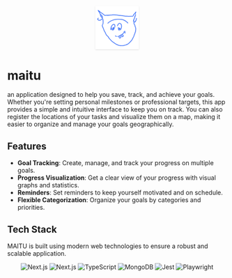 
<p align="center">
  <img src="https://raw.githubusercontent.com/vmberto/maitu/main/public/icons/apple-touch-icon.png" alt="MAITU Logo" width="100" style="box-shadow: 0 1px 3px 0 rgb(0 0 0 / 0.1), 0 1px 2px -1px rgb(0 0 0 / 0.1);" />
</p>

# maitu

an application designed to help you save, track, and achieve your goals. Whether you're setting personal milestones or professional targets, this app provides a simple and intuitive interface to keep you on track. You can also register the locations of your tasks and visualize them on a map, making it easier to organize and manage your goals geographically.

## Features

- **Goal Tracking**: Create, manage, and track your progress on multiple goals.
- **Progress Visualization**: Get a clear view of your progress with visual graphs and statistics.
- **Reminders**: Set reminders to keep yourself motivated and on schedule.
- **Flexible Categorization**: Organize your goals by categories and priorities.

## Tech Stack

MAITU is built using modern web technologies to ensure a robust and scalable application.

<p align="center">
  <img src="https://www.hacksoft.io/_next/image?url=https%3A%2F%2Fwww.datocms-assets.com%2F98835%2F1684410508-image-7.png&w=640&q=75" alt="Next.js" width="60" />
  <img src="https://upload.wikimedia.org/wikipedia/commons/a/a7/React-icon.svg" alt="Next.js" width="60" />
  <img src="https://upload.wikimedia.org/wikipedia/commons/4/4c/Typescript_logo_2020.svg" alt="TypeScript" width="60" />
  <img src="https://cdn.icon-icons.com/icons2/3053/PNG/512/mongodb_compass_macos_bigsur_icon_189933.png" alt="MongoDB" width="60" />
  <img src="https://cdn.freebiesupply.com/logos/large/2x/jest-logo-png-transparent.png" alt="Jest" width="60" />
  <img src="https://playwright.dev/img/playwright-logo.svg" alt="Playwright" width="60" />
</p>
